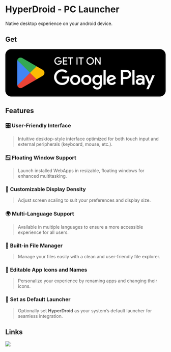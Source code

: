 # HyperDroid - PC Launcher
Native desktop experience on your android device.

## Get
<a href="https://play.google.com/store/apps/details?id=com.binary.hyperdroid">
  <img src="src/assets/playstore_link.svg" alt="Build" />
</a>

## Features

### 🎛️ **User-Friendly Interface**  
  > Intuitive desktop-style interface optimized for both touch input and external peripherals (keyboard, mouse, etc.).

### 🪟 **Floating Window Support**  
  > Launch installed WebApps in resizable, floating windows for enhanced multitasking.

### 🔧 **Customizable Display Density**  
  > Adjust screen scaling to suit your preferences and display size.

### 🌍 **Multi-Language Support**  
  > Available in multiple languages to ensure a more accessible experience for all users.

### 📁 **Built-in File Manager**  
  > Manage your files easily with a clean and user-friendly file explorer.

### 🎨 **Editable App Icons and Names**  
  > Personalize your experience by renaming apps and changing their icons.

### 📱 **Set as Default Launcher**  
  > Optionally set **HyperDroid** as your system’s default launcher for seamless integration.

## Links
<a href="https://github.com/windows-ui/HyperDroid/tree/main/PrivacyPolicy">
  <img src="https://img.shields.io/badge/Privacy%20Policy-View-blue?style=for-the-badge&logo=shield&logoColor=white" style="height:40px;">
</a>
